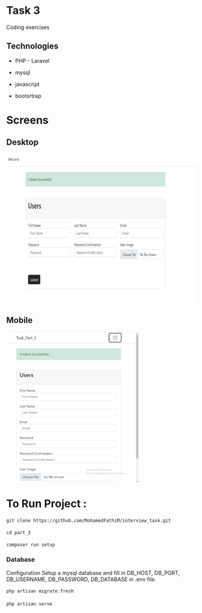 # Task 3

Coding exercises

## Technologies

-   PHP - Laravel

-   mysql

-   javascript

-   bootsrtrap

# Screens

## Desktop

<div><img src="public/images/desktop.PNG" alt="Data Structure Diagram"
  height="400" style="display:block;margin:30 auto"><div>

## Mobile

<div><img src="public/images/mobile.PNG" alt="Data Structure Diagram"
  height="400" style="display:block;margin:30 auto"><div>

# To Run Project :

```shell
git clone https://github.com/MohamedFathiM/interview_task.git

cd part_3

composer run setup
```

### Database

Configuration
Setup a mysql database and fill in DB_HOST, DB_PORT, DB_USERNAME, DB_PASSWORD, DB_DATABASE in .env file.

```php
php artisan migrate:fresh

php artisan serve
```
